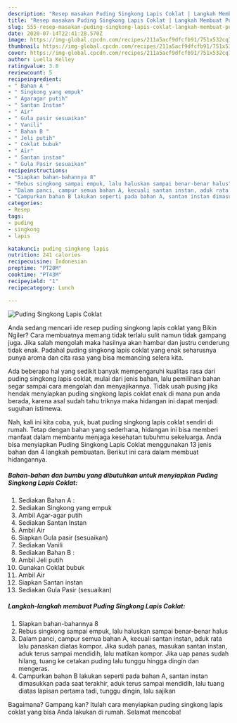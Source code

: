 ```yaml
---
description: "Resep masakan Puding Singkong Lapis Coklat | Langkah Membuat Puding Singkong Lapis Coklat Yang Mudah Dan Praktis"
title: "Resep masakan Puding Singkong Lapis Coklat | Langkah Membuat Puding Singkong Lapis Coklat Yang Mudah Dan Praktis"
slug: 555-resep-masakan-puding-singkong-lapis-coklat-langkah-membuat-puding-singkong-lapis-coklat-yang-mudah-dan-praktis
date: 2020-07-14T22:41:28.570Z
image: https://img-global.cpcdn.com/recipes/211a5acf9dfcfb91/751x532cq70/puding-singkong-lapis-coklat-foto-resep-utama.jpg
thumbnail: https://img-global.cpcdn.com/recipes/211a5acf9dfcfb91/751x532cq70/puding-singkong-lapis-coklat-foto-resep-utama.jpg
cover: https://img-global.cpcdn.com/recipes/211a5acf9dfcfb91/751x532cq70/puding-singkong-lapis-coklat-foto-resep-utama.jpg
author: Luella Kelley
ratingvalue: 3.8
reviewcount: 5
recipeingredient:
- " Bahan A "
- " Singkong yang empuk"
- " Agaragar putih"
- " Santan Instan"
- " Air"
- " Gula pasir sesuaikan"
- " Vanili"
- " Bahan B "
- " Jeli putih"
- " Coklat bubuk"
- " Air"
- " Santan instan"
- " Gula Pasir sesuaikan"
recipeinstructions:
- "Siapkan bahan-bahannya 8"
- "Rebus singkong sampai empuk, lalu haluskan sampai benar-benar halus"
- "Dalam panci, campur semua bahan A, kecuali santan instan, aduk rata lalu panaskan diatas kompor. Jika sudah panas, masukan santan instan, aduk terus sampai mendidih, lalu matikan kompor. Jika uap panas sudah hilang, tuang ke cetakan puding lalu tunggu hingga dingin dan mengeras."
- "Campurkan bahan B lakukan seperti pada bahan A, santan instan dimasukkan pada saat terakhir, aduk terus sampai mendidih, lalu tuang diatas lapisan pertama tadi, tunggu dingin, lalu sajikan"
categories:
- Resep
tags:
- puding
- singkong
- lapis

katakunci: puding singkong lapis 
nutrition: 241 calories
recipecuisine: Indonesian
preptime: "PT20M"
cooktime: "PT43M"
recipeyield: "1"
recipecategory: Lunch

---
```



![Puding Singkong Lapis Coklat](https://img-global.cpcdn.com/recipes/211a5acf9dfcfb91/751x532cq70/puding-singkong-lapis-coklat-foto-resep-utama.jpg)

Anda sedang mencari ide resep puding singkong lapis coklat yang Bikin Ngiler? Cara membuatnya memang tidak terlalu sulit namun tidak gampang juga. Jika salah mengolah maka hasilnya akan hambar dan justru cenderung tidak enak. Padahal puding singkong lapis coklat yang enak seharusnya punya aroma dan cita rasa yang bisa memancing selera kita.



Ada beberapa hal yang sedikit banyak mempengaruhi kualitas rasa dari puding singkong lapis coklat, mulai dari jenis bahan, lalu pemilihan bahan segar sampai cara mengolah dan menyajikannya. Tidak usah pusing jika hendak menyiapkan puding singkong lapis coklat enak di mana pun anda berada, karena asal sudah tahu triknya maka hidangan ini dapat menjadi suguhan istimewa.


Nah, kali ini kita coba, yuk, buat puding singkong lapis coklat sendiri di rumah. Tetap dengan bahan yang sederhana, hidangan ini bisa memberi manfaat dalam membantu menjaga kesehatan tubuhmu sekeluarga. Anda bisa menyiapkan Puding Singkong Lapis Coklat menggunakan 13 jenis bahan dan 4 langkah pembuatan. Berikut ini cara dalam membuat hidangannya.

<!--inarticleads1-->

##### Bahan-bahan dan bumbu yang dibutuhkan untuk menyiapkan Puding Singkong Lapis Coklat:

1. Sediakan  Bahan A :
1. Sediakan  Singkong yang empuk
1. Ambil  Agar-agar putih
1. Sediakan  Santan Instan
1. Ambil  Air
1. Siapkan  Gula pasir (sesuaikan)
1. Sediakan  Vanili
1. Sediakan  Bahan B :
1. Ambil  Jeli putih
1. Gunakan  Coklat bubuk
1. Ambil  Air
1. Siapkan  Santan instan
1. Sediakan  Gula Pasir (sesuaikan)




<!--inarticleads2-->

##### Langkah-langkah membuat Puding Singkong Lapis Coklat:

1. Siapkan bahan-bahannya 8
1. Rebus singkong sampai empuk, lalu haluskan sampai benar-benar halus
1. Dalam panci, campur semua bahan A, kecuali santan instan, aduk rata lalu panaskan diatas kompor. Jika sudah panas, masukan santan instan, aduk terus sampai mendidih, lalu matikan kompor. Jika uap panas sudah hilang, tuang ke cetakan puding lalu tunggu hingga dingin dan mengeras.
1. Campurkan bahan B lakukan seperti pada bahan A, santan instan dimasukkan pada saat terakhir, aduk terus sampai mendidih, lalu tuang diatas lapisan pertama tadi, tunggu dingin, lalu sajikan




Bagaimana? Gampang kan? Itulah cara menyiapkan puding singkong lapis coklat yang bisa Anda lakukan di rumah. Selamat mencoba!
